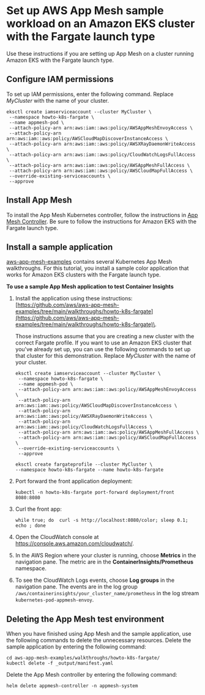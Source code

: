 # Set up AWS App Mesh sample workload on an Amazon EKS cluster with the Fargate launch type<a name="ContainerInsights-Prometheus-Sample-Workloads-appmesh-Fargate"></a>

Use these instructions if you are setting up App Mesh on a cluster running Amazon EKS with the Fargate launch type\.

## Configure IAM permissions<a name="ContainerInsights-Prometheus-Sample-Workloads-appmesh--fargate-iam"></a>

To set up IAM permissions, enter the following command\. Replace *MyCluster* with the name of your cluster\.

```
eksctl create iamserviceaccount --cluster MyCluster \
 --namespace howto-k8s-fargate \
 --name appmesh-pod \
 --attach-policy-arn arn:aws:iam::aws:policy/AWSAppMeshEnvoyAccess \
 --attach-policy-arn arn:aws:iam::aws:policy/AWSCloudMapDiscoverInstanceAccess \
 --attach-policy-arn arn:aws:iam::aws:policy/AWSXRayDaemonWriteAccess \
 --attach-policy-arn arn:aws:iam::aws:policy/CloudWatchLogsFullAccess \
 --attach-policy-arn arn:aws:iam::aws:policy/AWSAppMeshFullAccess \
 --attach-policy-arn arn:aws:iam::aws:policy/AWSCloudMapFullAccess \
 --override-existing-serviceaccounts \
 --approve
```

## Install App Mesh<a name="ContainerInsights-Prometheus-Sample-Workloads-appmesh-fargate-install"></a>

To install the App Mesh Kubernetes controller, follow the instructions in [App Mesh Controller](https://github.com/aws/eks-charts/tree/master/stable/appmesh-controller#app-mesh-controller)\. Be sure to follow the instructions for Amazon EKS with the Fargate launch type\.

## Install a sample application<a name="ContainerInsights-Prometheus-Sample-Workloads-appmesh-fargate-application"></a>

[aws\-app\-mesh\-examples](https://github.com/aws/aws-app-mesh-examples) contains several Kubernetes App Mesh walkthroughs\. For this tutorial, you install a sample color application that works for Amazon EKS clusters with the Fargate launch type\.

**To use a sample App Mesh application to test Container Insights**

1. Install the application using these instructions: [https://github.com/aws/aws-app-mesh-examples/tree/main/walkthroughs/howto-k8s-fargate](https://github.com/aws/aws-app-mesh-examples/tree/main/walkthroughs/howto-k8s-fargate)\. 

   Those instructions assume that you are creating a new cluster with the correct Fargate profile\. If you want to use an Amazon EKS cluster that you've already set up, you can use the following commands to set up that cluster for this demonstration\. Replace *MyCluster* with the name of your cluster\.

   ```
   eksctl create iamserviceaccount --cluster MyCluster \
    --namespace howto-k8s-fargate \
    --name appmesh-pod \
    --attach-policy-arn arn:aws:iam::aws:policy/AWSAppMeshEnvoyAccess \
    --attach-policy-arn arn:aws:iam::aws:policy/AWSCloudMapDiscoverInstanceAccess \
    --attach-policy-arn arn:aws:iam::aws:policy/AWSXRayDaemonWriteAccess \
    --attach-policy-arn arn:aws:iam::aws:policy/CloudWatchLogsFullAccess \
    --attach-policy-arn arn:aws:iam::aws:policy/AWSAppMeshFullAccess \
    --attach-policy-arn arn:aws:iam::aws:policy/AWSCloudMapFullAccess \
    --override-existing-serviceaccounts \
    --approve
   ```

   ```
   eksctl create fargateprofile --cluster MyCluster \
   --namespace howto-k8s-fargate --name howto-k8s-fargate
   ```

1. Port forward the front application deployment:

   ```
   kubectl -n howto-k8s-fargate port-forward deployment/front 8080:8080
   ```

1. Curl the front app:

   ```
   while true; do  curl -s http://localhost:8080/color; sleep 0.1; echo ; done
   ```

1. Open the CloudWatch console at [https://console\.aws\.amazon\.com/cloudwatch/](https://console.aws.amazon.com/cloudwatch/)\.

1. In the AWS Region where your cluster is running, choose **Metrics** in the navigation pane\. The metric are in the **ContainerInsights/Prometheus** namespace\.

1. To see the CloudWatch Logs events, choose **Log groups** in the navigation pane\. The events are in the log group ` /aws/containerinsights/your_cluster_name/prometheus ` in the log stream `kubernetes-pod-appmesh-envoy`\.

## Deleting the App Mesh test environment<a name="ContainerInsights-Prometheus-Sample-Workloads-appmesh-fargate-delete"></a>

When you have finished using App Mesh and the sample application, use the following commands to delete the unnecessary resources\. Delete the sample application by entering the following command:

```
cd aws-app-mesh-examples/walkthroughs/howto-k8s-fargate/
kubectl delete -f _output/manifest.yaml
```

Delete the App Mesh controller by entering the following command:

```
helm delete appmesh-controller -n appmesh-system
```